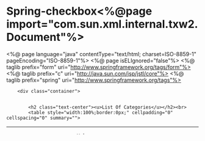 # Spring-checkbox<%@page import="com.sun.xml.internal.txw2.Document"%>
<%@ page language="java" contentType="text/html; charset=ISO-8859-1"
	pageEncoding="ISO-8859-1"%>
<%@ page isELIgnored="false"%>
<%@ taglib prefix="form" uri="http://www.springframework.org/tags/form"%>
<%@ taglib prefix="c" uri="http://java.sun.com/jsp/jstl/core"%>
<%@ taglib prefix="spring" uri="http://www.springframework.org/tags"%>


<!DOCTYPE html>
<html lang="en">
<head>
<meta charset="utf-8">
<meta name="viewport" content="width=device-width, initial-scale=1">
<link rel="stylesheet"
	href="https://maxcdn.bootstrapcdn.com/bootstrap/4.1.3/css/bootstrap.min.css">
<script
	src="https://ajax.googleapis.com/ajax/libs/jquery/3.3.1/jquery.min.js"
	type="text/javascript"></script>
<script
	src="https://cdnjs.cloudflare.com/ajax/libs/popper.js/1.14.3/umd/popper.min.js"
	type="text/javascript"></script>
<script
	src="https://maxcdn.bootstrapcdn.com/bootstrap/4.1.3/js/bootstrap.min.js"
	type="text/javascript"></script>
<script type="text/javascript"
	src="https://code.jquery.com/jquery-3.3.1.js"></script>

<script type="text/javascript"
	src="https://cdn.datatables.net/1.10.19/js/jquery.dataTables.min.js"></script>
<script type="text/javascript"
	src="https://cdn.datatables.net/1.10.19/js/dataTables.bootstrap4.min.js"></script>

</head>
<script type="text/javascript">
	$(document).ready(function() {
		$('.dtVerticalScroll').DataTable({
			"scrollY" : "50vh",
			"scrollCollapse" : true,
			"info":false
		});
		$('.dataTables_length').addClass('bs-select');
	});
</script>

<script>
function copyFunction() {
    if (confirm("Do you really want to copy the selected item?")) {
        
    } else {
        
    }
    document.getElementById("copy").innerHTML;
}
</script>
<!-- <script>
function deleteFunction() {
    if (confirm("Do you really want to delete the selected item?")) {
        
    } else {
    }
    document.getElementById("delete").innerHTML;
} 
</script> -->
<style>
.bgcolor{
	background-color:#A0CFEC;
}
.btn{
	background-color:#77BFC7;
}
</style> 
<body>
	<form:form method="POST" modelAttribute="ucm" action="" id="catForm" name="ucm">

		<div class="container">
		
		
			<h2 class="text-center"><u>List Of Categories</u></h2><br>
			<table style="width:100%;border:0px;" cellpadding="0" cellspacing="0" summary="">
<tbody><tr><td class="uwrJustFormat"><div class="uwrTb"><table cellpadding="0" cellspacing="0" border="0" height="20px;" width="100%">
					<tr>
			 			<td width="87%" valign="middle">

						</td>
						
							
								<!--  <td width="10%" align="right">Show all&nbsp;&nbsp;</td> -->
								<td width="3%" align="right"> 
						  		 <input type="checkBox" id="checkBox" name="checkBox" class="cuiCheckBox" value="true" onclick="checkBox()"><label class="cuiCheckBoxOption"></label> 
						  		<!--  <button type="button"  id="code"  class="cuiCheckBox" name="checkBox" value="1" onclick="checkBox();">Show All</button>  -->
						  		<!--  <button type="button" class="btn"  name="checkBox">Show All</button> -->
						  		 
						  	</td>
					  	
						
					</tr>					
					</table></div></td><td class="uwrJustFormat" style="text-align:right;"></td></tr></tbody></table>
			<table  class="dtVerticalScroll table  table-hover table-striped table-bordered table-sm" style="background-color:#F0F8FF">
				<thead class="bgcolor">
					<tr>
						<th class="th-sm">Category<i class="fa fa-sort float-right"
							aria-hidden="true"></i>
						</th>
						<th class="th-sm">CUG<i class="fa fa-sort float-right"
							aria-hidden="true"></i>
						</th>
						<th class="th-sm">Active<i class="fa fa-sort float-right"
							aria-hidden="true"></i>
						</th>
						<th class="th-sm">No.Of Events<i class="fa fa-sort float-right"
							aria-hidden="true"></i>
						</th>
						<th class="th-sm">Select<i class="fa fa-sort float-right"
							aria-hidden="true"></i>
						</th>
					</tr>
				</thead>
				 <tbody>
				
					<c:forEach items="${categories}" var="categ" varStatus="status">
					
						<tr>
                                         		<td class="titelClass"> ${categ.titel}</td>
                                         		<td>${categ.hasClosedUserGroup}</td>
                                         		<td class="activeState">${categ.activeState}</td>
                                         		<td>${categ.anzEvents}</td>
                                         		 <td>${categ.idrow}</td> 
                                               <td><form:radiobutton path="idrow" value="${categ.idrow}"  />
                                                </td> 
					</c:forEach>
				</tbody> 
			</table><br>
			<div class="container-fluid">
			<div class="row">
			<div class="col text-center">
			<button type="button" class="btn" data-toggle="modal" data-target="#editModal" onclick="editBox();">Edit</button>
			<button type="button" class="btn" onclick="copyFunction()">Copy</button>
			<button type="button" class="btn" data-toggle="modal" data-target="#DeleteModal">Delete</button>
			<button type="button" class="btn" data-toggle="modal" data-target="#perModal" name="categPermButton">Permission</button>
			<button type="button" class="btn" data-toggle="modal" data-target="#uplModal">Upload</button>
			<button type="button" class="btn" data-toggle="modal" data-target="#regModal" name="regButton">Registration</button>
			<button type="button" class="btn btn-show-value" data-toggle="modal" data-target="#urlModal"  >URL</button>
			<button type="button" class="btn" data-toggle="modal" data-target="#newModal">New</button>
			</div>
			</div>
		</div>
		
		
 	
	
	 <script>
		$('#checkBox').click(function() {
  /*   var checked = $(this).is(':checked'); */
    var checked = $(this).val();
alert(checked);
    $.ajax({
    	/* dataType : 'text', */
        url: 'showAllCateg',
        data: { checked : checked },
        success: function(data) {
        	alert(checked);
            alert('it worked');
            alert(JSON.stringify(data));
        },
        error: function() {
            alert('it broke');
        },
        complete: function() {
            alert('it completed');
        }
    });
    
    
    
    $
	.post({
		url : 'showAllCateg',
	 data : $('form[name=ucm]')
				.serialize(),  
				/* data: JSON.stringify({ selectedItems: $('#event').data('ListBox').dataItems() }), */		
		success : function(res) {
			alert(JSON.stringify(res));
		}

	})
	
	

	
    
});
	
		</script>  
	
	
	
	
		
		<!--   <script>
		 function checkBox(){
		/* var x= document.getElementById('code');
		var y="";
		 if(x.checked){
	          y = x.innerHTML;
	          alert(y);
		 } */
		 if ( $('#code').is(':checked') ) { 

		        // execute AJAX request here
			 $('#checkBox').change(function() {
				    var checked = $(this).is(':checked');

				    $.ajax({
				    	dataType : 'text',
				        url: 'showAllCateg',
				      /*   data: { checked : checked }, */
				        data : $('form[name=ucm]')
						.serialize(),
				        success: function(data) {
				            alert('it worked');
				        },
				        error: function() {
				            alert('it broke');
				        },
				        complete: function() {
				            alert('it completed');
				        }
				    });
				});

		    }
		 }	
		</script>  --> 
		
		<!-- 
		<script>
		$(document).ready(function(){
			$('#checkBox').change(function(){
				var selectedValue= $(this).val();
				$ajax.({
					url:"showAllCateg",
					method:"POST",
					data:{selectedValue:selectedValue},
					success:function(data){
						alert('it worked');
						
					},
					error: function() {
			            alert('it broke');
			        }
				});
			});
			
		});
			
			
		</script>
		 -->
		
		
		
		
		
		<!-- Edit Modal -->
  <div class="modal fade" id="editModal">
    <div class="modal-dialog modal-lg">
      <div class="modal-content">
      
        
        <div class="modal-header">
          <h4 class="modal-title">Category Properties</h4>
          <button type="button" class="close" data-dismiss="modal">&times;</button>
        </div>
        
       
        <div class="modal-body">
         <form action="/action_page.php">
    <div class="form-group">
      <label for="name">Name Of Category:</label>
      <form:input path="titel" cssClass="form-control"/>
    </div>
    <div class="form-check-inline">
      <label class="form-check-label" for="radio1">Activation State:
       <%--  <form:radiobutton path="idrow"  class="form-check-input" id="radio1" name="optradio" value="yes" />On --%>
       <input type='radio' name='optradio' value='yes' />On
      </label>
    </div>
    <div class="form-check-inline">
      <label class="form-check-label" for="radio2">
       <!--  <input type="radio" class="form-check-input" id="radio2" name="optradio">Off -->
       <form:radiobutton path="idrow" class="form-check-input" id="radio2"  value="${categ.idrow}" />Off
      </label>
    </div><br><br>
    <div class="form-check-inline">
      <label class="form-check-label" for="radio3">Visible In The List:
        <form:radiobutton path="code"  class="form-check-input" id="radio3" name="optradio1" value="${categ.code}" />Visible
      </label>
    </div>
    <div class="form-check-inline">
      <label class="form-check-label" for="radio4">
        <form:radiobutton path="code"  class="form-check-input" id="radio4" name="optradio1" value="${categ.code}"/>Not Visible
      </label>
    </div><br><br>
    <div class="form-group">
      <label for="name">Registration:</label>
      <img src="<c:url value="/static/de.gif"/>" >
      <img src="<c:url value="/static/en.gif" />" >				 				
      <img src="<c:url value="/static/fr.gif" /> " >
      <img src="<c:url value="/static/it.gif" /> " >
    </div>
  </form>
        </div>
        <div class="modal-footer">
          <button type="submit" class="btn"  onclick='this.form.action="save/";'>Save</button>
        </div>
      </div>
    </div>
  </div>

  <script>
  function editBox(){
	  
	  var radio = document.getElementsByName('idrow');
	  var titel=document.getElementsByClassName('titelClass');
	  var active= document.getElementsByClassName('activeState');
	  var rBox="";
	  var inputBox="";
	 
	  for(var i = 0; i < radio.length; i++){
	      if(radio[i].checked){
	          inputBox = titel[i].innerHTML;
	          rBox= active[i].innerHTML;
	       
	      }
	  }
	  document.getElementById("titel").value=inputBox;
	  document.getElementById("titel").autofocus="autofocus";

	  if(rBox=="yes"){
		  document.getElementById("idrow").value=rBox;
		  alert(idrow);
	  }
	  $(function() {
		    var $radios = $('input:radio[name=optradio]');
		    if($radios.is(':checked') === false) {
		        $radios.filter('[value=yes]').prop('checked', true);
		        alert(radios);
		    }
		});
  } 
  </script>
  <script type="text/javascript">
  
  </script>
  
  <!-- Copy Button-->
  <p id="copy"></p>
  <!-- Copy Button -->
  
  <!-- Delete Button-->
  <!-- <p id="delete"></p> -->
  
  <div class="modal fade" id="DeleteModal">
    <div class="modal-dialog modal-lg">
      <div class="modal-content">
      
        <!-- Modal Header -->
        <div class="modal-header">
          <h4 class="modal-title">Category Delete</h4>
          <button type="button" class="close" data-dismiss="modal">&times;</button>
        </div>
        
        <!-- Modal body -->
        <div class="modal-body">
         Are you sure you want to delete?
        </div>
        
        <!-- Modal footer -->
        <div class="modal-footer">
          <button type="submit" class="btn"  onclick='this.form.action="cd/";'>OK</button>
        </div>
        
      </div>
    </div>
  </div>
  
  <!-- Delete Button -->
  
  <!-- Permission Modal -->
  <div class="modal fade" id="perModal">
    <div class="modal-dialog modal-lg">
      <div class="modal-content">
      
        
        <div class="modal-header">
          <h4 class="modal-title">Category Permission</h4>
          <button type="button" class="close" data-dismiss="modal">&times;</button>
        </div>
        
       
        <div class="modal-body">
         <div class="container-fluid">
		<div class="row">
		<div class="col text-center">
			<h5 class="text-center">Category Managers</h5><br>
			<table id="dtVerticalScroll1" class="table  table-hover table-striped table-bordered table-sm">
				<thead class="thead-light">
					<tr>
						<th class="th-sm">GPN<i class="fa fa-sort float-right"
							aria-hidden="true"></i>
						</th>
						<th class="th-sm">Name<i class="fa fa-sort float-right"
							aria-hidden="true"></i>
						</th>
						<th class="th-sm">Select<i class="fa fa-sort float-right"
							aria-hidden="true"></i>
						</th>
					</tr>
				</thead>
				<tbody>
					
				</tbody>
			</table></div></div></div>
        </div>
        <div class="modal-footer">
          <button type="button" class="btn" data-dismiss="modal" onclick="deleteFunction()">Delete</button>
          <button type="button" class="btn" data-dismiss="modal" data-toggle="modal" data-target="#pernewModal">New</button>
        </div>
      </div>
    </div>
  </div>
  
  <div class="modal fade" id="pernewModal">
    <div class="modal-dialog modal-lg">
      <div class="modal-content">
      
       
        <div class="modal-header">
          <h4 class="modal-title">User Search</h4>
          <button type="button" class="close" data-dismiss="modal">&times;</button>
        </div>
        
        
        <div class="modal-body">
          <div class="form-group">
      <label for="name">Last Name:</label>
      <input type="text" class="form-control" id="lname" name="name">
    </div>
    <div class="form-group">
      <label for="name">First Name:</label>
      <input type="text" class="form-control" id="fname" name="name">
    </div>
    <div class="form-group">
      <label for="name">GPN:</label>
      <input type="text" class="form-control" id="gpn" name="gpn">
    </div>
        </div>
        
        
        <div class="modal-footer">
          <button type="button" class="btn" data-dismiss="modal">Search</button>
          <button type="button" class="btn" data-dismiss="modal">Reset</button>
        </div>
        
      </div>
    </div>
  </div>
  <!-- Permission Modal -->
  
   <!-- Upload Modal -->
   
    <div class="modal fade" id="uplModal">
    <div class="modal-dialog modal-lg">
      <div class="modal-content">
      
        
        <div class="modal-header">
          <h4 class="modal-title">List Of Categories</h4>
          <button type="button" class="close" data-dismiss="modal">&times;</button>
        </div>
        
       
        <div class="modal-body">
          <div class="container">
 
  <ul class="nav nav-pills" role="tablist">
    <li class="nav-item">
      <a class="nav-link active" data-toggle="pill" href="#user">User Group</a>
    </li>
    <li class="nav-item">
      <a class="nav-link" data-toggle="pill" href="#ban">Banner</a>
    </li>
  </ul>

  
  <div class="tab-content">
    <div id="user" class="container tab-pane active"><br>
      <h5>Upload Closed User Group</h5>
      <div class="container mt-3">
  <form action="/action_page.php">
    File Name:
    <div class="custom-file mb-3">
      <input type="file" class="custom-file-input" id="filename" name="filename">
      <label class="custom-file-label" for="filename">Choose file</label>
    </div>  
    <div class="mt-3">
      <button type="submit" class="btn">Upload</button>
    </div><br>
    <div class="row">
    <div class="col-4">
            Level:
            <select class="custom-select" id="level">
                <option value=""></option>
                <option value=""></option>
                <option value=""></option>
            </select>
        </div>
        <div class="col-4">
            Feedback:
            <select class="custom-select" id="feedback">
                <option value=""></option>
                <option value=""></option>
                <option value=""></option>
            </select>
        </div></div><br>
        <h6 class="text-center">Closed User Group List</h6>
        <table id="dtVerticalScroll" class="table  table-hover table-striped table-bordered table-sm">
				<thead class="thead-light">
					<tr>
						<th class="th-sm">GPN<i class="fa fa-sort float-right"
							aria-hidden="true"></i>
						</th>
						<th class="th-sm">Name<i class="fa fa-sort float-right"
							aria-hidden="true"></i>
						</th>
						<th class="th-sm">Email<i class="fa fa-sort float-right"
							aria-hidden="true"></i>
						</th>
						<th class="th-sm">Location<i class="fa fa-sort float-right"
							aria-hidden="true"></i>
						</th>
						<th class="th-sm">Level<i class="fa fa-sort float-right"
							aria-hidden="true"></i>
						</th>
						<th class="th-sm">Feedback<i class="fa fa-sort float-right"
							aria-hidden="true"></i>
						</th>
						<th class="th-sm">Language<i class="fa fa-sort float-right"
							aria-hidden="true"></i>
						</th>
					</tr>
				</thead>
				<tbody>
					<c:forEach items="${areas}" var="area" varStatus="status">
						<tr>
							<td>${area.mandantName}</td>
							<td>${area.mandantName}</td>
							<td>${area.mandantName}</td>
							<td>${area.mandantName}</td>
							<td>${area.mandantName}</td>
							<td>${area.mandantName}</td>
							<td>${area.mandantName}</td>
						</tr>
					</c:forEach>
				</tbody>
			</table>
  </form>
</div>
    </div>
    <div id="ban" class="container tab-pane fade"><br>
      <h5>Upload Banner</h5>
      <div class="container mt-3">
  <form action="/action_page.php">
    File Name:
    <div class="custom-file mb-3">
      <input type="file" class="custom-file-input" id="file" name="filename">
      <label class="custom-file-label" for="file">Choose file</label>
    </div>
    <div class="row">
    <div class="col-4">
            Language:
            <select class="custom-select" id="lang">
                <option value=""></option>
                <option value=""></option>
                <option value=""></option>
            </select>
        </div></div>  
    <div class="mt-3">
      <button type="submit" class="btn">Upload</button>
      <button type="submit" class="btn">Default Banner</button>
    </div><br><br>
        <h6 class="text-center">Banner List</h6>
        <table id="dtVerticalScroll" class="table  table-hover table-striped table-bordered table-sm">
				<thead class="thead-light">
					<tr>
						<th class="th-sm">File Name<i class="fa fa-sort float-right"
							aria-hidden="true"></i>
						</th>
						<th class="th-sm">Language<i class="fa fa-sort float-right"
							aria-hidden="true"></i>
						</th>
						<th class="th-sm">Level<i class="fa fa-sort float-right"
							aria-hidden="true"></i>
						</th>
					</tr>
				</thead>
				<tbody>
					<c:forEach items="${areas}" var="area" varStatus="status">
						<tr>
							<td>${area.mandantName}</td>
							<td>${area.mandantName}</td>
							<td>${area.mandantName}</td>
						</tr>
					</c:forEach>
				</tbody>
			</table>
  </form>
</div>
    </div>
  </div>
</div>
           
        <div class="modal-footer">
          <button type="button" class="btn" data-dismiss="modal">Show</button>
          <button type="button" class="btn" data-dismiss="modal">Excel Export</button>
          <button type="button" class="btn" data-dismiss="modal">Delete</button>
          <button type="button" class="btn" data-dismiss="modal">Delete List</button>
        </div>
        
      </div>
    </div>
  </div></div>
    <!-- Upload Modal -->
    
     <!-- Registration Modal -->
    <div class="modal fade" id="regModal">
    <div class="modal-dialog modal-lg">
      <div class="modal-content">
      
        
        <div class="modal-header">
          <h4 class="modal-title">Registration</h4>
          <button type="button" class="close" data-dismiss="modal">&times;</button>
        </div>
        
        
        <div class="modal-body">
        <div class="container ">
         <h5>Search</h5>
          <div class="row">
           <div class="col-11">
           Event:
            <select class="custom-select" name="event" id="event" >
              <%--  <form:option value="ALL"></form:option> --%>
            </select>
           </div>
           </div>
           <div class="row">
           <div class="col-6">
            <div class="form-group">
      <label for="name">Name:</label>
      <input type="text" class="form-control" id="name" name="name" >
       </div>
       </div>
              <div class="form-group">
      <label for="name">GPN:</label>
      <input type="text" class="form-control" id="name" name="name">
       </div>
       </div>
       <div class="row">
           <div class="col-6">
            Filter State:
            <select class="custom-select" id="fil">
                <option value="">ALL</option>
                <option value=""></option>
                <option value=""></option>
            </select>
        </div>
         <button type="submit" class="btn btn-info" name="userSearch" >Search</button>
        </div><br>
        <h6 class="text-center">Registrations</h6>
        
       <%--  <div class="modal-body">
							
        <table id="dtVerticalScroll" class="table  table-hover table-striped table-bordered table-sm">
				<thead class="thead-light">
					<tr>
						<!-- <th class="th-sm">Event<i class="fa fa-sort float-right"
							aria-hidden="true"></i>
						</th> -->
						<th class="th-sm">GPN<i class="fa fa-sort float-right"
							aria-hidden="true"></i>
						</th>
						<th class="th-sm">Name<i class="fa fa-sort float-right"
							aria-hidden="true"></i>
						</th>
						<th class="th-sm">Status<i class="fa fa-sort float-right"
							aria-hidden="true"></i>
						</th>
						<th class="th-sm">Phone<i class="fa fa-sort float-right"
							aria-hidden="true"></i>
						</th>
						<th class="th-sm">Mail<i class="fa fa-sort float-right"
							aria-hidden="true"></i>
						</th>
						<th class="th-sm">Date<i class="fa fa-sort float-right"
							aria-hidden="true"></i>
						</th>
					</tr>
				</thead>
				<tbody>
					<c:forEach items="${categories}" var="cate" varStatus="status">
						<tr>
							<td>${categ.titel}</td>
							<td>${area.mandantName}</td>
							<td>${area.mandantName}</td>
							<td>${area.mandantName}</td>
							<td>${area.mandantName}</td>
							<td>${area.mandantName}</td>
							<td>${area.mandantName}</td>
						</tr>
					</c:forEach>
				</tbody>
			</table>
        </div> --%>
        
        
        <div class="modal-body">
							
							<table id="dtVerticalScroll3" style="display: none;"
								class="table  table-hover table-striped table-bordered table-sm">
								<thead class="thead-light">
									<tr>
										<th class="th-sm">GPN <i
											class="fa fa-sort float-right" aria-hidden="true"></i>
										</th>
										<th class="th-sm">NAME <i class="fa fa-sort float-right"
											aria-hidden="true"></i>
										</th>
										<th class="th-sm">STATUS<i
											class="fa fa-sort float-right" aria-hidden="true"></i>
										</th>
										<th class="th-sm">PHONE<i
											class="fa fa-sort float-right" aria-hidden="true"></i>
										</th>
										<th class="th-sm">MAIL<i
											class="fa fa-sort float-right" aria-hidden="true"></i>
										</th>
										<th class="th-sm">DATE<i
											class="fa fa-sort float-right" aria-hidden="true"></i>
										</th>
									</tr>
								</thead>


							</table>
						</div>
        
        
        
        
        <div class="modal-footer">
          <button type="button" class="btn" data-dismiss="modal">Excel Export</button>
        </div>
        
        </div>
      </div>
    </div>
  </div>
  </div>
 <!--  <script>
  function RegisterSearchBox(){
	  
	  var eventList = document.getElementsByClassName('custom-select');
	  /* var titel=document.getElementsByClassName('titelClass');
	  var active= document.getElementsByClassName('activeState');
	  var rBox="";*/
	  var inputBox=""; 
	alert( eventList.length);
	  
	  for(var i = 0; i < eventList.length; i++){
	      if(eventList[i].selectedIndex){
	    	   inputBox = $('#event').find('option:selected').text(); 
	          alert(inputBox);
	          
	          
	       
	      }
	    
	  } 
	  
	  
	  
  } 
  </script> -->
  
  
  
  
<!--   <script type="text/javascript">
		$(function() {
			/*  Submit form using Ajax */
			$("button[name='userSearch']")
					.click(
							function(e) {

								//Prevent default submission of form
								e.preventDefault();

								//Remove all errors
								$('input').next().remove();
								
								 

								$
										.post({
											url : 'EventRegistrationDetail',
										 data : $('form[name=ucm]')
													.serialize(),  
													/* data: JSON.stringify({ selectedItems: $('#event').data('ListBox').dataItems() }), */		
											success : function(res) {
												
												inputBox = $('#event').find('option:selected').text(); 
												alert(inputBox);
												 var x= inputBox;
												alert(x); 
												alert(JSON.stringify(res));
											}

										})
							});

		});
	</script> -->
  
  
  
  	<script type="text/javascript">
		$(function() {
			/*  Submit form using Ajax */
			$("button[name='userSearch']")
					.click(
							function(e) {

								//Prevent default submission of form
								e.preventDefault();

								//Remove all errors
								$('input').next().remove();

								$
										.post({
											url : 'EventRegistrationDetail',
											data : $('form[name=ucm]')
													.serialize(),
											success : function(res) {
												
												if (true) {
													//Set response
													
													inputBox = $('#event').find('option:selected').text(); 
												/* alert(inputBox);
												 var x= inputBox;
												alert(x); 
												alert(JSON.stringify(res)); */

													var object = JSON
															.stringify(res);
													var dummy = $(
															'#dtVerticalScroll3')
															.DataTable();
													dummy.clear().draw();
													dummy.destroy();
													document
															.getElementById("dtVerticalScroll3").style.display = "table";
													var table = $(
															'#dtVerticalScroll3')
															.DataTable(
																	{
																		"paging" : false,
																		"ordering" : false,
																		"info" : false,
																		aaSorting : []
																	});
alert(res[0].status);
if(res[0].status ==3)
	{
													for (var i = 0; i < res.length; i++) {
														
														table.row
																.add(
																		[
																				(res[i].gpn),
																				(res[i].fullName),
																				('booked'),
																				(res[i].phone),
																				(res[i].mail),
																				(res[i].recCreatedate)
																				//var date = moment(x).format("YYYY-MM-DD");
																				

																		])
																.draw();

													}
	}
												} else {
													//Set error messages need to check later
													$
															.each(
																	res.errorMessages,
																	function(
																			key,
																			value) {
																		$(
																				'input[name='
																						+ key
																						+ ']')
																				.after(
																						'<span class="error">'
																								+ value
																								+ '</span>');
																	});
												}
											}

										})
							});

		});
	</script>
  
  <!--  Registration Modal -->
  
  <!-- URL Modal -->
  
  
	
	<script  type="text/javascript">
   $(document).ready(function(){
	   $(".btn-show-value").click(function(){
		   var radioValue= $("input[name='idrow']:checked").val();
		   var radioValue_e= $("input[name='idrow']:checked").val();
		   var radioValue_f= $("input[name='idrow']:checked").val();
		   var radioValue_i= $("input[name='idrow']:checked").val();
		   var currLoc= window.location.origin;
		   
		  
		  
		   
	   
	   if(radioValue){
		  
		   document.getElementById("radio-value_d").value= currLoc+"/EventsAnmeldung.jsp?idrow="+radioValue+"&lang=d";
		   
			   document.getElementById("radio-value_e").value= currLoc+"/EventsAnmeldung.jsp?idrow="+radioValue_e+"&lang=e";
		   
			   document.getElementById("radio-value_f").value= currLoc+"/EventsAnmeldung.jsp?idrow="+radioValue_f+"&lang=f";
		   
			   document.getElementById("radio-value_i").value= currLoc+"/EventsAnmeldung.jsp?idrow="+radioValue_i+"&lang=i";
		   
		   
	   }
	   
   
   });
	   });
   
		  </script> 
		  
	  
   
  
  <div class="modal fade" id="urlModal">
    <div class="modal-dialog modal-lg">
      <div class="modal-content">
      
        <!-- Modal Header -->
        <div class="modal-header">
          <h4 class="modal-title">URL</h4>
          <button type="button" class="close" data-dismiss="modal">&times;</button>
        </div>
        
        <!-- Modal body -->
        
        <div class="modal-body">
        
        <script language="JavaScript">	
		function preview(lang){
		  var id = radioValue;
		  window.open("/RegisterLoginFormAction.do?idrow=" + id + "&lang=" + lang, "fenster", "height=850, width=900, status=1, location=no, scrollbars=1");
		}
	</script>
        
           <table border="0" cellpadding='0' cellspacing='0' width="100%"> 
           <tr>
           <td width="50" height="30">
           <a href="javascript:preview('d');" style="text-decoration: none">
			    <img src="<c:url value="/static/de.gif" />"  border="0" width="25" height="16" style="vertical-align: bottom">
			  </a> 
			</td>
			<td width="5">&nbsp;</td>
			<td width="400">
			<script type="text/javascript" src=""></script>
          <input type="text" id="radio-value_d" size="80" readonly></p>
          </td>
          </tr>
          <tr>
			<td height="30">
			  <a href="javascript:preview('e');" style="text-decoration: none">
			    <img src="<c:url value="/static/en.gif" />"  border="0" width="25" height="16" style="vertical-align: bottom">
			  </a> 
			</td>
			<td width="5">&nbsp;</td>
			<td width="400"><script type="text/javascript" src=""></script>
          <input type="text" id="radio-value_e" size="80" readonly></p>
          </td></tr>
         <tr>
			<td height="30">
			  <a href="javascript:preview('f');" style="text-decoration: none">
			    <img src="<c:url value="/static/fr.gif" />"  border="0" width="25" height="16" style="vertical-align: bottom">
			  </a> 
			</td>
			<td width="5">&nbsp;</td>
			<td width="400"><script type="text/javascript" src=""></script>
          <input type="text" id="radio-value_f" size="80" readonly></p>
          </td></tr><tr>
			<td height="30">
			  <a href="javascript:preview('i');" style="text-decoration: none">
			    <img src="<c:url value="/static/it.gif" />"  border="0" width="25" height="16" style="vertical-align: bottom">
			  </a> 
			</td>
			<td width="5">&nbsp;</td>
			<td width="400"><script type="text/javascript" src=""></script>
          <input type="text" id="radio-value_i" size="80" readonly></p>
          </td></tr>
           <tr> 
			<td colspan="3" align="left">
				<img src="<c:url value="/static/info_mouseover.gif" />"  border="0" style="vertical-align: top">&nbsp;
				Click on the flag in order to register a user.
			</td>
		</tr>
	</table> 
           
		<%-- <tr>
			<td width="50" height="30">
			  <a href="javascript:preview('d');" style="text-decoration: none">
			    <img src='static/de.gif' border="0" width="25" height="16" style="vertical-align: bottom">
			  </a>
			</td>
			<td width="5">&nbsp;</td>
			<td width="400"><script type="text/javascript" src=""></script><input name="url_de" type="text" class="cuiEntryfieldReadOnly" readonly="readonly" value="<%=url_de%>" size="100"  /></td>
		</tr>
		<tr>
			<td height="30">
			  <a href="javascript:preview('e');" style="text-decoration: none">
			    <img src='static/en.gif' border="0" width="25" height="16" style="vertical-align: bottom">
			  </a> 
			</td>
			<td>&nbsp;</td>
			<td><input name="url_en" type="text" class="cuiEntryfieldReadOnly" readonly="readonly" value="<%=url_en%>" size="100"></td>
		</tr>
		<tr>
			<td height="30">
				<a href="javascript:preview('f');" style="text-decoration: none">
				  <img src='static/fr.gif' border="0" width="25" height="16" style="vertical-align: bottom">
				</a> 			
			</td>
		  <td>&nbsp;</td>
			<td><input name="url_fr" type="text" class="cuiEntryfieldReadOnly" readonly="readonly" value="<%=url_fr%>" size="100"></td>
		</tr>
		<tr>
			<td height="30">
				<a href="javascript:preview('i');" style="text-decoration: none">
				  <img src='static//it.gif' border="0" width="25" height="16" style="vertical-align: bottom">
				</a>			
			</td>
			<td>&nbsp;</td>
			<td><input name="url_it" type="text" class="cuiEntryfieldReadOnly" readonly="readonly" value="<%=url_it%>" size="100"></td>
		</tr>
		<tr>
			<td colspan="3" height="10"></td>
		</tr> --%>
		<!-- <tr> 
			<td colspan="3" align="left">
				<img src='static/info_mouseover.gif' border="0" style="vertical-align: top">&nbsp;
				Click on the flag in order to register a user.

			</td>
		</tr>
	</table> -->
        </div>

        <div class="modal-footer">
          <button type="button" class="btn" data-dismiss="modal">Close</button>
        </div>
        
      </div>
    </div>
  </div>
  <!-- URL Modal -->
  
  <!-- New Modal -->
  <div class="modal fade" id="newModal">
    <div class="modal-dialog modal-lg">
      <div class="modal-content">
      
        
        <div class="modal-header">
          <h4 class="modal-title">Category Properties</h4>
          <button type="button" class="close" data-dismiss="modal">&times;</button>
        </div>
        
       
        <div class="modal-body">
         <form action="/action_page.php">
    <div class="form-group">
      <label for="name">Name Of Category:</label>
      <input type="text" class="form-control" id="name" name="name">
    </div>
    <div class="form-check-inline">
      <label class="form-check-label" for="radio1">Activation State:
        <input type="radio" class="form-check-input" id="radio1" name="optradio" checked>On
      </label>
    </div>
    <div class="form-check-inline">
      <label class="form-check-label" for="radio2">
        <input type="radio" class="form-check-input" id="radio2" name="optradio">Off
      </label>
    </div><br><br>
    <div class="form-check-inline">
      <label class="form-check-label" for="radio3">Visible In The List:
        <input type="radio" class="form-check-input" id="radio3" name="optradio1" checked>Visible
      </label>
    </div>
    <div class="form-check-inline">
      <label class="form-check-label" for="radio4">
        <input type="radio" class="form-check-input" id="radio4" name="optradio1">Not Visible
      </label>
    </div><br>
  </form>
        </div>
        <div class="modal-footer">
          <button type="button" class="btn" data-dismiss="modal">Save</button>
        </div>
      </div>
    </div>
  </div>
  <!-- New Modal -->
  </div>
	</form:form>
</body>



<script type="text/javascript">
		var count = 0;
		$(function() {
			/*  Submit form using Ajax */
			$("button[name='categPermButton']")
					.click(
							function(e) {
alert("hi");
								//Prevent default submission of form
								e.preventDefault();

								//Remove all errors
								$('input').next().remove();

								$
										.post({
											url : 'permissions',
											data : $('form[name=ucm]')
													.serialize(),
											success : function(res) {

								alert(JSON.stringify(res));
											}
										})
							});

		});
	</script>
	
	<script type="text/javascript">
		var count = 0;
		$(function() {
			/*  Submit form using Ajax */
			$("button[name='regButton']")
					.click(
							function(e) {

								//Prevent default submission of form
								e.preventDefault();

								//Remove all errors
									$("#event").empty()

								$
										.post({
											url : 'registration',
											data : $('form[name=ucm]')
													.serialize(),
													success: function(res){
														alert(res.length);
														var dataLen = res.length;
														$('#event').append('<option value="">ALL</option>'); 
														for (i=0; i<dataLen; i++) {
															
															$('#event').append('<option value="' + res[i].event + '">' + res[i].event + '</option>'); 
														
														}
														alert(JSON.stringify(res));
													var x=	res[0].eventidrow;
													
														
													}
													    })
													});
										});
						

		
	</script>
	
	
	
	 <!-- <script type="text/javascript">
		$('#checkBox').click(function() {
			
			/*  Submit form using Ajax */
			$("button[name='checkBox']")
					.click(
							function(e) {

								//Prevent default submission of form
								e.preventDefault();

								//count comes from above script where data is getting fetched
								
									//Remove all errors
									

									$
											.post({
												url : 'showAllCateg',
												data : $('form[name=ucm]')
														.serialize(),
												success : function(res) {
													alert("errora");
													alert(JSON.stringify(res));
													window.location.reload(true);
												},
												error : function() {
													alert("errora");
													
												}

											})
								
							});

		});
	</script>  -->
	 
</html>
